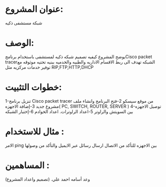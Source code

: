 # عنوان المشروع:
شبكة مستشفى ذكيه
# الوصف:
يوضح المشروع كيفيه تصميم شبكه ذكيه لمستشفى باستخدام 
برنامجCisco packet tracerالشبكه تهدف الى ربط الاقسام
الاداريه والطبيه والخدميه ببنيه تحتيه موثوقه مع توفير خدمات 
مركزيه مثل RIP,FTP,HTTP,DHCP
# خطوات التثبيت: 
1-تنزيل برنامج Cisco packet tracer من موقع سيسكو
2-فتح البرنامج وانشاء ملف مشروع جديد
3-إضافة الاجهزه( PC, SWITCH, ROUTER, SERVER )
4-توصيل الاجهزه بين السويتش والراوتر
5-اعداد الراوترات.  اعداد الخوادم
6-إختبار الشبكه 
# مثال للاستخدام :
الامر ping بين الاجهزه للتأكد من الاتصال
ارسال رسائل عبر الايميل والتأكد من وصولها
# المساهمين :
وعد أسامه احمد علي. (تصميم واعداد المشروع)

